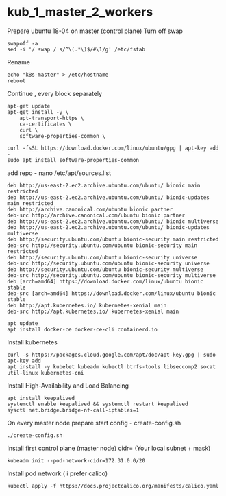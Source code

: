 # kub_1_master_2_workers


Prepare ubuntu 18-04 on master (control plane)
Turn off swap  
```
swapoff -a
sed -i '/ swap / s/^\(.*\)$/#\1/g' /etc/fstab
```


Rename  
```
echo "k8s-master" > /etc/hostname
reboot
```


Continue , every block separately  
```
apt-get update
apt-get install -y \
    apt-transport-https \
    ca-certificates \
    curl \
    software-properties-common \
```

```
curl -fsSL https://download.docker.com/linux/ubuntu/gpg | apt-key add -
sudo apt install software-properties-common
```

add repo -   nano /etc/apt/sources.list
```
deb http://us-east-2.ec2.archive.ubuntu.com/ubuntu/ bionic main restricted
deb http://us-east-2.ec2.archive.ubuntu.com/ubuntu/ bionic-updates main restricted
deb http://archive.canonical.com/ubuntu bionic partner
deb-src http://archive.canonical.com/ubuntu bionic partner
deb http://us-east-2.ec2.archive.ubuntu.com/ubuntu/ bionic multiverse
deb http://us-east-2.ec2.archive.ubuntu.com/ubuntu/ bionic-updates multiverse
deb http://security.ubuntu.com/ubuntu bionic-security main restricted
deb-src http://security.ubuntu.com/ubuntu bionic-security main restricted
deb http://security.ubuntu.com/ubuntu bionic-security universe
deb-src http://security.ubuntu.com/ubuntu bionic-security universe
deb http://security.ubuntu.com/ubuntu bionic-security multiverse
deb-src http://security.ubuntu.com/ubuntu bionic-security multiverse
deb [arch=amd64] https://download.docker.com/linux/ubuntu bionic stable
deb-src [arch=amd64] https://download.docker.com/linux/ubuntu bionic stable
deb http://apt.kubernetes.io/ kubernetes-xenial main
deb-src http://apt.kubernetes.io/ kubernetes-xenial main
```


```
apt update
apt install docker-ce docker-ce-cli containerd.io
```


Install kubernetes
```
curl -s https://packages.cloud.google.com/apt/doc/apt-key.gpg | sudo apt-key add
apt install -y kubelet kubeadm kubectl btrfs-tools libseccomp2 socat util-linux kubernetes-cni
```

Install High-Availability and Load Balancing
```
apt install keepalived
systemctl enable keepalived && systemctl restart keepalived
sysctl net.bridge.bridge-nf-call-iptables=1
```

On every master node prepare start config  -   create-config.sh
```
./create-config.sh
```

Install first control plane (master node)   cidr= (Your local subnet + mask)
```
kubeadm init --pod-network-cidr=172.31.0.0/20
```



Install pod network ( i prefer calico)

```
kubectl apply -f https://docs.projectcalico.org/manifests/calico.yaml
```


